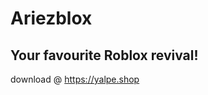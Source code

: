 # Ariezblox
Your favourite Roblox revival!
-------------------------------
download @ https://yalpe.shop
